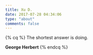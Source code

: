 ```yaml
---
title: Xu D.
date: 2017-07-28 04:34:06
type: "about"
comments: false
---
```


{% cq %} 
The shortest answer is doing.

<b>George Herbert</b>
{% endcq %}
